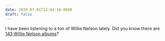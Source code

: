 ```yaml
---
date: 2020-07-01T13:04:16-0600
draft: false
---
```


I have been listening to a ton of Willie Nelson lately. Did you know there are [143 Willie Nelson albums](https://www.texasmonthly.com/interactive/big-list-willie-nelson-albums-ranked)?

